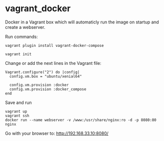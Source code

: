 # vagrant_docker
Docker in a Vagrant box which will automaticly run the image on startup and create a webserver.

Run commands:
```
vagrant plugin install vagrant-docker-compose
```

```
vagrant init
```

Change or add the next lines in the Vagrant file:
```
Vagrant.configure("2") do |config|
  config.vm.box = "ubuntu/xenial64"
 
  config.vm.provision :docker
  config.vm.provision :docker_compose
end
```

Save and run
```
vagrant up 
vagrant ssh
docker run --name webserver -v /www:/usr/share/nginx:ro -d -p 8080:80 nginx
```

Go with your browser to:
http://192.168.33.10:8080/
